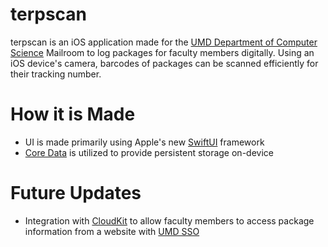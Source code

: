 # terpscan

terpscan is an iOS application made for the [UMD Department of Computer Science](https://www.cs.umd.edu) Mailroom to log packages for faculty members digitally. Using an iOS device's camera, barcodes of packages can be scanned efficiently for their tracking number.

# How it is Made
- UI is made primarily using Apple's new [SwiftUI](https://developer.apple.com/xcode/swiftui/) framework
- [Core Data](https://developer.apple.com/documentation/coredata) is utilized to provide persistent storage on-device

# Future Updates
- Integration with [CloudKit](https://developer.apple.com/icloud/cloudkit/) to allow faculty members to access package information from a website with [UMD SSO](https://umd.service-now.com/kb_view.do?sysparm_article=KB0013650)
